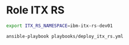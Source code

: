 # Role ITX RS

```bash
export ITX_RS_NAMESPACE=ibm-itx-rs-dev01

ansible-playbook playbooks/deploy_itx_rs.yml
```
